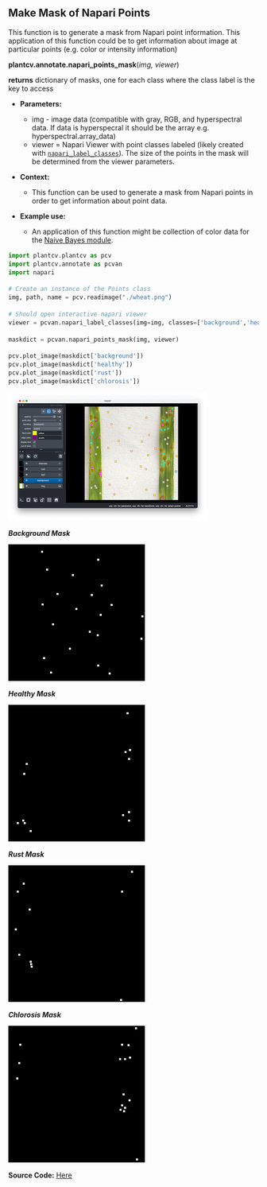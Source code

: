 ## Make Mask of Napari Points

This function is to generate a mask from Napari point information.
This application of this function could be to get information about image
at particular points (e.g. color or intensity information)

**plantcv.annotate.napari_points_mask**(*img, viewer*)

**returns** dictionary of masks, one for each class where the class label is the key to access

- **Parameters:**
    - img - image data (compatible with gray, RGB, and hyperspectral data. If data is hyperspecral it should be the array e.g. hyperspectral.array_data)
    - viewer = Napari Viewer with point classes labeled (likely created with [`napari_label_classes`](napari_label_classes.md)). The size of the points in the mask will be determined from the viewer parameters.

- **Context:**
    - This function can be used to generate a mask from Napari points in order to get information about point data. 

- **Example use:**
    - An application of this function might be collection of color data for the [Naive Bayes module](https://plantcv.readthedocs.io/en/latest/tutorials/machine_learning_tutorial/).


```python
import plantcv.plantcv as pcv 
import plantcv.annotate as pcvan
import napari

# Create an instance of the Points class
img, path, name = pcv.readimage("./wheat.png")

# Should open interactive napari viewer
viewer = pcvan.napari_label_classes(img=img, classes=['background','healthy', 'rust', 'chlorosis'], size=4)

maskdict = pcvan.napari_points_mask(img, viewer)

pcv.plot_image(maskdict['background'])
pcv.plot_image(maskdict['healthy'])
pcv.plot_image(maskdict['rust'])
pcv.plot_image(maskdict['chlorosis'])

```

![Screenshot](img/documentation_images/napari_points_mask/viewer_labeled.png)

***Background Mask***

![Screenshot](img/documentation_images/napari_points_mask/background.png)

***Healthy Mask***

![Screenshot](img/documentation_images/napari_points_mask/healthy.png)

***Rust Mask***

![Screenshot](img/documentation_images/napari_points_mask/rust.png)

***Chlorosis Mask***

![Screenshot](img/documentation_images/napari_points_mask/chlorosis.png)

**Source Code:** [Here](https://github.com/danforthcenter/plantcv-annotate/blob/main/plantcv/annotate/napari_points_mask.py)
